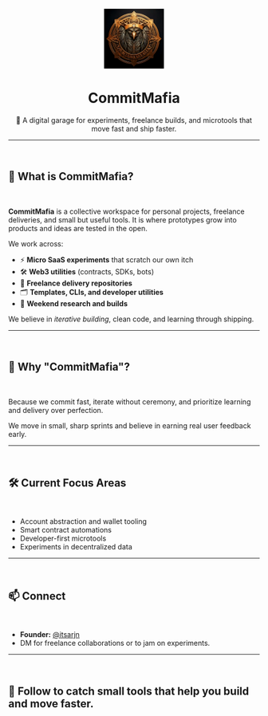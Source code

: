 <p align="center">
  <img src="https://github.com/CommitMafia/.github/blob/a9a78c35d9713d823e0e7a0efd99418b5885585f/assets/logo.jpg" alt="CommitMafia Logo" width="120" />
</p>

<h1 align="center">CommitMafia</h1>

<p align="center">
  🚀 A digital garage for experiments, freelance builds, and microtools that move fast and ship faster.
</p>

---

&nbsp;

## 🚩 What is CommitMafia?

&nbsp;

**CommitMafia** is a collective workspace for personal projects, freelance deliveries, and small but useful tools. It is where prototypes grow into products and ideas are tested in the open.

We work across:

- ⚡️ **Micro SaaS experiments** that scratch our own itch  
- 🛠️ **Web3 utilities** (contracts, SDKs, bots)  
- 🧩 **Freelance delivery repositories**  
- 🗂️ **Templates, CLIs, and developer utilities**  
- 🧪 **Weekend research and builds**  

We believe in *iterative building*, clean code, and learning through shipping.

---

&nbsp;

## 🧭 Why "CommitMafia"?

&nbsp;

Because we commit fast, iterate without ceremony, and prioritize learning and delivery over perfection.

We move in small, sharp sprints and believe in earning real user feedback early.

---

&nbsp;

## 🛠️ Current Focus Areas

&nbsp;

- Account abstraction and wallet tooling  
- Smart contract automations  
- Developer-first microtools  
- Experiments in decentralized data  

---

&nbsp;

## 📫 Connect

&nbsp;

- **Founder:** [@itsarjn](https://github.com/arjun-r34)  
- DM for freelance collaborations or to jam on experiments.  

---

&nbsp;

## 🚀 Follow to catch small tools that help you build and move faster.

&nbsp;
